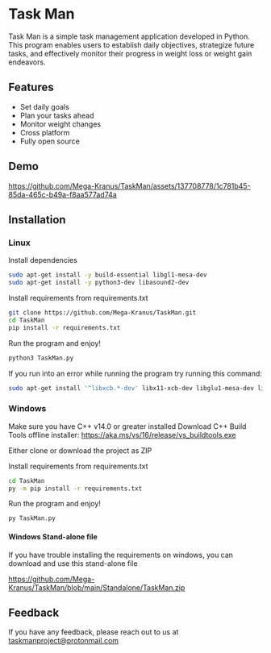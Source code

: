 
# Task Man

Task Man is a simple task management application developed in Python. This program enables users to establish daily objectives, strategize future tasks, and effectively monitor their progress in weight loss or weight gain endeavors.


## Features

- Set daily goals
- Plan your tasks ahead
- Monitor weight changes
- Cross platform
- Fully open source


## Demo

https://github.com/Mega-Kranus/TaskMan/assets/137708778/1c781b45-85da-465c-b49a-f8aa577ad74a


## Installation

### Linux

Install dependencies

```bash
sudo apt-get install -y build-essential libgl1-mesa-dev
sudo apt-get install -y python3-dev libasound2-dev
```

Install requirements from requirements.txt

```bash
git clone https://github.com/Mega-Kranus/TaskMan.git
cd TaskMan
pip install -r requirements.txt
```

Run the program and enjoy!

```bash
python3 TaskMan.py
```

If you run into an error while running the program try running this command:

```bash
sudo apt-get install '^libxcb.*-dev' libx11-xcb-dev libglu1-mesa-dev libxrender-dev libxi-dev libxkbcommon-dev libxkbcommon-x11-dev
```

### Windows

Make sure you have C++ v14.0 or greater installed
Download C++ Build Tools offline installer: https://aka.ms/vs/16/release/vs_buildtools.exe

Either clone or download the project as ZIP

Install requirements from requirements.txt

```bash
cd TaskMan
py -m pip install -r requirements.txt
```
Run the program and enjoy!

```bash
py TaskMan.py
```

#### Windows Stand-alone file

If you have trouble installing the requirements on windows, you can download and use this stand-alone file

https://github.com/Mega-Kranus/TaskMan/blob/main/Standalone/TaskMan.zip
    
## Feedback

If you have any feedback, please reach out to us at taskmanproject@protonmail.com

